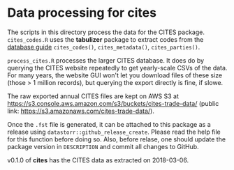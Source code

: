 # Data processing for **cites**

The scripts in this directory process the data for the CITES package.
`cites_codes.R` uses the **tabulizer** package to extract codes from
the [database guide](https://trade.cites.org/cites_trade_guidelines/en-CITES_Trade_Database_Guide.pdf) `cites_codes()`, `cites_metadata()`, `cites_parties()`. 

`process_cites.R` processes the larger CITES database.  It does do by
querying the CITES website repeatedly to get yearly-scale CSVs of the data.
For many years, the website GUI won't let you download files of these size
(those > 1 million records), but querying the export directly is fine, if slowe.

The raw exported annual CITES files are kept on AWS S3 at <https://s3.console.aws.amazon.com/s3/buckets/cites-trade-data/> (public link: <https://s3.amazonaws.com/cites-trade-data/>).

Once the `.fst` file is generated, it can be attached to this package as a 
release using `datastorr::github_release_create`.  Please read the help file
for this function before doing so.  Also, before relase,
one should update the package version in `DESCRIPTION` and commit all changes to GitHub.

v0.1.0 of **cites** has the CITES data as extracted on 2018-03-06.
